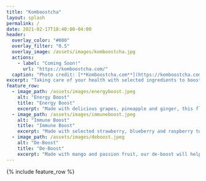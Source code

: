 ```yaml
---
title: "Komboostcha"
layout: splash
permalink: /
date: 2021-02-17T18:40:00-04:00
header:
  overlay_color: "#000"
  overlay_filter: "0.5"
  overlay_image: /assets/images/komboostcha.jpg
  actions:
    - label: "Coming Soon!"
      url: "https://komboostcha.com/"
  caption: "Photo credit: [**Komboostcha.com**](https://komboostcha.com/)"
excerpt: "Taking care of your health with selected ingredients to boost your day."
feature_row:
  - image_path: /assets/images/energyboost.jpeg
    alt: "Energy Boost"
    title: "Energy Boost"
    excerpt: "Made with delicious grapes, pineapple and ginger, this flavour will boost your energy and help you to get through a tiring day. Great also as a pre-workout drink!"
  - image_path: /assets/images/immuneboost.jpeg
    alt: "Immune Boost"
    title: "Immune Boost"
    excerpt: "Made with selected strawberry, blueberry and raspberry to boost your immunity system. Your gut is the first defense barrier to keep you healthy and strong, and our immune boost is full of good bacterias that will help to protect your immunity system."
  - image_path: /assets/images/deboost.jpeg
    alt: "De-Boost"
    title: "De-Boost"
    excerpt: "Made with mango and passion fruit, our de-boost will help you to de-stress and relax. Enjoy the soothing and calming effects of the passion fruit in our distinctive de-boost flavour."
---
```


{% include feature_row %}
